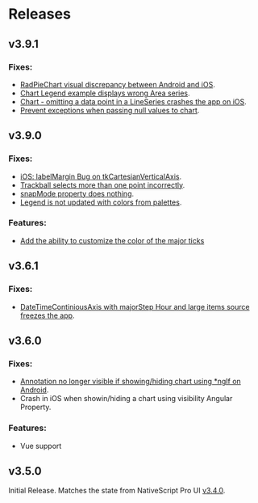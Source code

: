 # Releases

## v3.9.1

### Fixes:
 - [RadPieChart visual discrepancy between Android and iOS](https://github.com/telerik/nativescript-ui-feedback/issues/879).
 - [Chart Legend example displays wrong Area series](https://github.com/telerik/nativescript-ui-feedback/issues/832).
 - [Chart - omitting a data point in a LineSeries crashes the app on iOS](https://github.com/telerik/nativescript-ui-feedback/issues/188).
 - [Prevent exceptions when passing null values to chart](https://github.com/telerik/nativescript-ui-feedback/issues/876).

## v3.9.0

### Fixes:
 - [iOS: labelMargin Bug on tkCartesianVerticalAxis](https://github.com/telerik/nativescript-ui-feedback/issues/505).
 - [Trackball selects more than one point incorrectly](https://github.com/telerik/nativescript-ui-feedback/issues/470).
 - [snapMode property does nothing](https://github.com/telerik/nativescript-ui-feedback/issues/818).
 - [Legend is not updated with colors from palettes](https://github.com/telerik/nativescript-ui-feedback/issues/819).

### Features:
 - [Add the ability to customize the color of the major ticks](https://github.com/telerik/nativescript-ui-feedback/issues/252)

## v3.6.1

### Fixes:
 - [DateTimeContiniousAxis with majorStep Hour and large items source freezes the app](https://github.com/telerik/nativescript-ui-feedback/issues/321).

## v3.6.0

### Fixes:
 - [Annotation no longer visible if showing/hiding chart using *ngIf on Android](https://github.com/telerik/nativescript-ui-feedback/issues/296).
 - Crash in iOS when showin/hiding a chart using visibility Angular Property.

### Features:
 - Vue support

## v3.5.0

Initial Release. Matches the state from NativeScript Pro UI [v3.4.0](http://docs.telerik.com/devtools/nativescript-ui/release-notes#release-notes-340).
